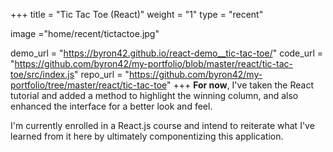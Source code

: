 +++
title = "Tic Tac Toe (React)"
weight = "1"
type = "recent"

image ="home/recent/tictactoe.jpg"

demo_url = "https://byron42.github.io/react-demo__tic-tac-toe/"
code_url = "https://github.com/byron42/my-portfolio/blob/master/react/tic-tac-toe/src/index.js"
repo_url = "https://github.com/byron42/my-portfolio/tree/master/react/tic-tac-toe"
+++
**For now**, I've taken the React tutorial and added a method to highlight the winning column, and also enhanced the interface for a better look and feel.

I'm currently enrolled in a React.js course and intend to reiterate what I've learned from it here by ultimately componentizing this application.